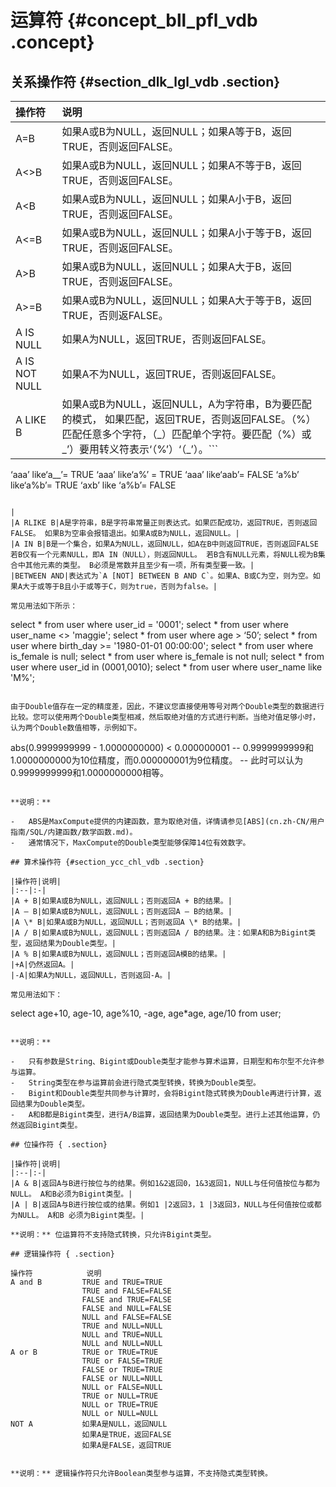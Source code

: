 # 运算符 {#concept_bll_pfl_vdb .concept}

## 关系操作符 {#section_dlk_lgl_vdb .section}

|操作符|说明|
|:--|:-|
|A=B|如果A或B为NULL，返回NULL；如果A等于B，返回TRUE，否则返回FALSE。|
|A<\>B|如果A或B为NULL，返回NULL；如果A不等于B，返回TRUE，否则返回FALSE。|
|A<B|如果A或B为NULL，返回NULL；如果A小于B，返回TRUE，否则返回FALSE。|
|A<=B|如果A或B为NULL，返回NULL；如果A小于等于B，返回TRUE，否则返回FALSE。|
|A\>B|如果A或B为NULL，返回NULL；如果A大于B，返回TRUE，否则返回FALSE。|
|A\>=B|如果A或B为NULL，返回NULL；如果A大于等于B，返回TRUE，否则返FALSE。|
|A IS NULL|如果A为NULL，返回TRUE，否则返回FALSE。|
|A IS NOT NULL|如果A不为NULL，返回TRUE，否则返回FALSE。|
|A LIKE B|如果A或B为NULL，返回NULL，A为字符串，B为要匹配的模式， 如果匹配，返回TRUE，否则返回FALSE。（%）匹配任意多个字符，（\_）匹配单个字符。要匹配（%）或\_’）要用转义符表示‘（%’）‘（\_’）。```
‘aaa’ like‘a__’= TRUE 
‘aaa’ like‘a%’ = TRUE
‘aaa’ like‘aab’= FALSE 
‘a%b’ like‘a\%b’= TRUE 
‘axb’ like ‘a\%b’= FALSE               
```

|
|A RLIKE B|A是字符串，B是字符串常量正则表达式。如果匹配成功，返回TRUE，否则返回FALSE。 如果B为空串会报错退出。如果A或B为NULL，返回NULL。|
|A IN B|B是一个集合，如果A为NULL，返回NULL，如A在B中则返回TRUE，否则返回FALSE 若B仅有一个元素NULL，即A IN（NULL），则返回NULL。 若B含有NULL元素，将NULL视为B集合中其他元素的类型。 B必须是常数并且至少有一项，所有类型要一致。|
|BETWEEN AND|表达式为`A [NOT] BETWEEN B AND C`。如果A、B或C为空，则为空。如果A大于或等于B且小于或等于C，则为true，否则为false。|

常见用法如下所示：

```
select * from user where user_id = '0001'; 
select * from user where user_name <> 'maggie'; 
select * from user where age > ‘50’; 
select * from user where birth_day >= '1980-01-01 00:00:00'; 
select * from user where is_female is null; 
select * from user where is_female is not null; 
select * from user where user_id in (0001,0010); 
select * from user where user_name like 'M%';
```

由于Double值存在一定的精度差，因此，不建议您直接使用等号对两个Double类型的数据进行比较。您可以使用两个Double类型相减，然后取绝对值的方式进行判断。当绝对值足够小时，认为两个Double数值相等，示例如下。

```
abs(0.9999999999 - 1.0000000000) < 0.000000001
 -- 0.9999999999和1.0000000000为10位精度，而0.000000001为9位精度。
 -- 此时可以认为0.9999999999和1.0000000000相等。
```

**说明：** 

-   ABS是MaxCompute提供的内建函数，意为取绝对值，详情请参见[ABS](cn.zh-CN/用户指南/SQL/内建函数/数学函数.md)。
-   通常情况下，MaxCompute的Double类型能够保障14位有效数字。

## 算术操作符 {#section_ycc_chl_vdb .section}

|操作符|说明|
|:--|:-|
|A + B|如果A或B为NULL，返回NULL；否则返回A + B的结果。|
|A – B|如果A或B为NULL，返回NULL；否则返回A – B的结果。|
|A \* B|如果A或B为NULL，返回NULL；否则返回A \* B的结果。|
|A / B|如果A或B为NULL，返回NULL；否则返回A / B的结果。注：如果A和B为Bigint类型，返回结果为Double类型。|
|A % B|如果A或B为NULL，返回NULL；否则返回A模B的结果。|
|+A|仍然返回A。|
|-A|如果A为NULL，返回NULL，否则返回-A。|

常见用法如下：

```
select age+10, age-10, age%10, -age, age*age, age/10 from user;
```

**说明：** 

-   只有参数是String、Bigint或Double类型才能参与算术运算，日期型和布尔型不允许参与运算。
-   String类型在参与运算前会进行隐式类型转换，转换为Double类型。
-   Bigint和Double类型共同参与计算时，会将Bigint隐式转换为Double再进行计算，返回结果为Double类型。
-   A和B都是Bigint类型，进行A/B运算，返回结果为Double类型。进行上述其他运算，仍然返回Bigint类型。

## 位操作符 { .section}

|操作符|说明|
|:--|:-|
|A & B|返回A与B进行按位与的结果。例如1&2返回0，1&3返回1，NULL与任何值按位与都为NULL。 A和B必须为Bigint类型。|
|A | B|返回A与B进行按位或的结果。例如1 |2返回3，1 |3返回3，NULL与任何值按位或都为NULL。 A和B 必须为Bigint类型。|

**说明：** 位运算符不支持隐式转换，只允许Bigint类型。

## 逻辑操作符 { .section}

```
    操作符            说明
    A and B         TRUE and TRUE=TRUE
                    TRUE and FALSE=FALSE
                    FALSE and TRUE=FALSE
                    FALSE and NULL=FALSE
                    NULL and FALSE=FALSE
                    TRUE and NULL=NULL
                    NULL and TRUE=NULL
                    NULL and NULL=NULL
    A or B          TRUE or TRUE=TRUE
                    TRUE or FALSE=TRUE
                    FALSE or TRUE=TRUE
                    FALSE or NULL=NULL
                    NULL or FALSE=NULL
                    TRUE or NULL=TRUE
                    NULL or TRUE=TRUE
                    NULL or NULL=NULL
    NOT A           如果A是NULL，返回NULL
                    如果A是TRUE，返回FALSE
                    如果A是FALSE，返回TRUE
```

**说明：** 逻辑操作符只允许Boolean类型参与运算，不支持隐式类型转换。


